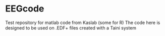 # EEGcode
Test repository for matlab code from Kaslab (some for R)
The code here is designed to be used on .EDF+ files created with a Taini system
